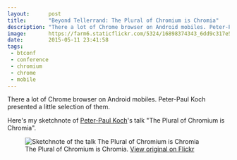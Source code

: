 ```yaml
---
layout:      post
title:       "Beyond Tellerrand: The Plural of Chromium is Chromia"
description: "There a lot of Chrome browser on Android mobiles. Peter-Paul Koch presented a little selection of them"
image:       https://farm6.staticflickr.com/5324/16898374343_6dd9c317e5_z_d.jpg
date:        2015-05-11 23:41:58
tags:
 - btconf
 - conference
 - chromium
 - chrome
 - mobile
---
```


There a lot of Chrome browser on Android mobiles. Peter-Paul Koch presented a little selection of them.

Here's my sketchnote of [Peter-Paul Koch](https://twitter.com/colly)'s talk "The Plural of Chromium is Chromia".  

<figure>
  <img src="https://farm8.staticflickr.com/7755/17527325582_1b56086e8f_z_d.jpg" alt="Sketchnote of the talk The Plural of Chromium is Chromia">
  <figcaption>The Plural of Chromium is Chromia. <a href="https://www.flickr.com/photos/alienlebarge/17527325582/">View original on Flickr</a></figcaption>
</figure>
